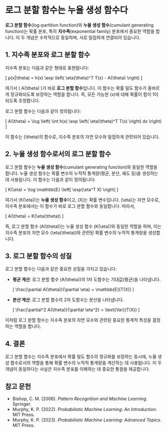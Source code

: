 # 로그 분할 함수는 누율 생성 함수다

**로그 분할 함수**(log-partition function)와 **누율 생성 함수**(cumulant generating function)는 확률 분포, 특히 **지수족**(exponential family) 분포에서 중요한 역할을 합니다. 이 두 개념은 수학적으로 동일하며, 서로 밀접하게 연결되어 있습니다.

## 1. 지수족 분포와 로그 분할 함수

지수족 분포는 다음과 같은 형태로 표현됩니다:

\[
p(x|\theta) = h(x) \exp \left( \eta(\theta)^T T(x) - A(\theta) \right)
\]

여기서 \( A(\theta) \)가 바로 **로그 분할 함수**입니다. 이 함수는 확률 밀도 함수가 올바르게 정규화되도록 보장하는 역할을 합니다. 즉, 모든 가능한 \(x\)에 대해 확률이 합이 1이 되도록 조정합니다.

로그 분할 함수는 다음과 같이 정의됩니다:

\[
A(\theta) = \log \left( \int h(x) \exp \left( \eta(\theta)^T T(x) \right) dx \right)
\]

이 함수는 \(\theta\)의 함수로, 지수족 분포의 자연 모수와 밀접하게 관련되어 있습니다.

## 2. 누율 생성 함수로서의 로그 분할 함수

로그 분할 함수는 **누율 생성 함수**(cumulant generating function)와 동일한 역할을 합니다. 누율 생성 함수는 확률 변수의 누적적 통계량(평균, 분산, 왜도 등)을 생성하는 데 사용됩니다. 이 함수는 다음과 같이 정의됩니다:

\[
K(\eta) = \log \mathbb{E} \left[ \exp(\eta^T X) \right]
\]

여기서 \(K(\eta)\)는 **누율 생성 함수**이고, \(X\)는 확률 변수입니다. \(\eta\)는 자연 모수로, 지수족 분포에서는 이 함수가 바로 로그 분할 함수와 동일합니다. 따라서,

\[
A(\theta) = K(\eta(\theta))
\]

즉, 로그 분할 함수 \(A(\theta)\)는 누율 생성 함수 \(K(\eta)\)와 동일한 역할을 하며, 이는 지수족 분포의 자연 모수 \(\eta(\theta)\)와 관련된 확률 변수의 누적적 통계량을 생성합니다.

## 3. 로그 분할 함수의 성질

로그 분할 함수는 다음과 같은 중요한 성질을 가지고 있습니다:

- **평균 계산**: 로그 분할 함수 \(A(\theta)\)의 1차 도함수는 기대값(평균)을 나타냅니다.
  
  \[
  \frac{\partial A(\theta)}{\partial \eta} = \mathbb{E}[T(X)]
  \]

- **분산 계산**: 로그 분할 함수의 2차 도함수는 분산을 나타냅니다.

  \[
  \frac{\partial^2 A(\theta)}{\partial \eta^2} = \text{Var}(T(X))
  \]

이처럼 로그 분할 함수는 지수족 분포의 자연 모수와 관련된 중요한 통계적 특성을 결정하는 역할을 합니다.

## 4. 결론

로그 분할 함수는 지수족 분포에서 확률 밀도 함수의 정규화를 보장하는 동시에, 누율 생성 함수로서의 역할을 통해 확률 변수의 누적적 통계량을 계산하는 데 사용됩니다. 이 두 개념이 동일하다는 사실은 지수족 분포를 이해하는 데 중요한 통찰을 제공합니다.

## 참고 문헌

- Bishop, C. M. (2006). *Pattern Recognition and Machine Learning*. Springer.
- Murphy, K. P. (2022). *Probabilistic Machine Learning: An Introduction*. MIT Press.
- Murphy, K. P. (2023). *Probabilistic Machine Learning: Advanced Topics*. MIT Press.
